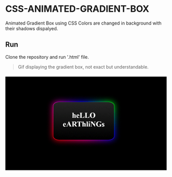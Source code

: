 # CSS-ANIMATED-GRADIENT-BOX
Animated Gradient Box using CSS
Colors are changed in background with their shadows dispalyed.
## Run
Clone the repository and run '.html' file.

> Gif displaying the gradient box, not exact but understandable.

![Demo](gif.gif)
